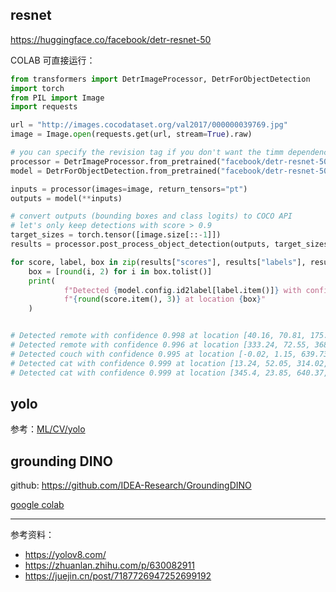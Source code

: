 



## resnet

https://huggingface.co/facebook/detr-resnet-50

COLAB 可直接运行：

```python
from transformers import DetrImageProcessor, DetrForObjectDetection
import torch
from PIL import Image
import requests

url = "http://images.cocodataset.org/val2017/000000039769.jpg"
image = Image.open(requests.get(url, stream=True).raw)

# you can specify the revision tag if you don't want the timm dependency
processor = DetrImageProcessor.from_pretrained("facebook/detr-resnet-50", revision="no_timm")
model = DetrForObjectDetection.from_pretrained("facebook/detr-resnet-50", revision="no_timm")

inputs = processor(images=image, return_tensors="pt")
outputs = model(**inputs)

# convert outputs (bounding boxes and class logits) to COCO API
# let's only keep detections with score > 0.9
target_sizes = torch.tensor([image.size[::-1]])
results = processor.post_process_object_detection(outputs, target_sizes=target_sizes, threshold=0.9)[0]

for score, label, box in zip(results["scores"], results["labels"], results["boxes"]):
    box = [round(i, 2) for i in box.tolist()]
    print(
            f"Detected {model.config.id2label[label.item()]} with confidence "
            f"{round(score.item(), 3)} at location {box}"
    )


# Detected remote with confidence 0.998 at location [40.16, 70.81, 175.55, 117.98]
# Detected remote with confidence 0.996 at location [333.24, 72.55, 368.33, 187.66]
# Detected couch with confidence 0.995 at location [-0.02, 1.15, 639.73, 473.76]
# Detected cat with confidence 0.999 at location [13.24, 52.05, 314.02, 470.93]
# Detected cat with confidence 0.999 at location [345.4, 23.85, 640.37, 368.72]
```





## yolo

参考：[ML/CV/yolo](ML/CV/yolo)



## grounding DINO

github: https://github.com/IDEA-Research/GroundingDINO

[google colab](https://colab.research.google.com/github/roboflow-ai/notebooks/blob/main/notebooks/zero-shot-object-detection-with-grounding-dino.ipynb)






------------

参考资料：
- https://yolov8.com/
- https://zhuanlan.zhihu.com/p/630082911
- https://juejin.cn/post/7187726947252699192